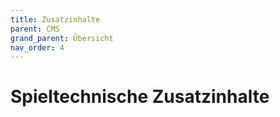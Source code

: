 ```yaml
---
title: Zusatzinhalte
parent: CMS
grand_parent: Übersicht
nav_order: 4
---
```


# Spieltechnische Zusatzinhalte

